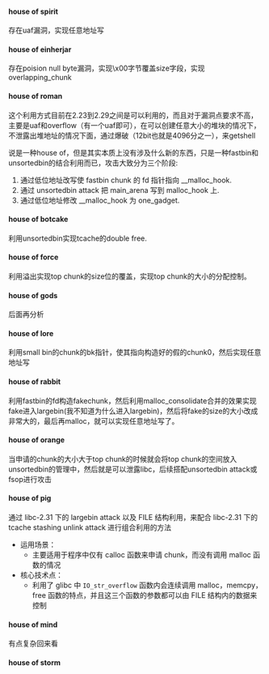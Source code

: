 #### house of spirit
存在uaf漏洞，实现任意地址写

#### house of einherjar
存在poision null byte漏洞，实现\x00字节覆盖size字段，实现overlapping_chunk

#### house of roman
这个利用方式目前在2.23到2.29之间是可以利用的，而且对于漏洞点要求不高，主要是uaf和overflow（有一个uaf即可），在可以创建任意大小的堆块的情况下，不泄露出堆地址的情况下面，通过爆破（12bit也就是4096分之一），来getshell

说是一种house of，但是其实本质上没有涉及什么新的东西，只是一种fastbin和unsortedbin的结合利用而已，攻击大致分为三个阶段:

1. 通过低位地址改写使 fastbin chunk 的 fd 指针指向 __malloc_hook.
2. 通过 unsortedbin attack 把 main_arena 写到 malloc_hook 上.
3. 通过低位地址修改 __malloc_hook 为 one_gadget.

#### house of botcake
利用unsortedbin实现tcache的double free.

#### house of force
利用溢出实现top chunk的size位的覆盖，实现top chunk的大小的分配控制。

#### house of gods
后面再分析

#### house of lore
利用small bin的chunk的bk指针，使其指向构造好的假的chunk0，然后实现任意地址写


#### house of rabbit
利用fastbin的fd构造fakechunk，然后利用malloc_consolidate合并的效果实现fake进入largebin(我不知道为什么进入largebin)，然后将fake的size的大小改成非常大的，最后再malloc，就可以实现任意地址写了。

#### house of orange 
当申请的chunk的大小大于top chunk的时候就会将top chunk的空间放入unsortedbin的管理中，然后就是可以泄露libc，后续搭配unsortedbin attack或fsop进行攻击


#### house of pig
通过 libc-2.31 下的 largebin attack 以及 FILE 结构利用，来配合 libc-2.31 下的 tcache stashing unlink attack 进行组合利用的方法

- 运用场景：
    - 主要适用于程序中仅有 calloc 函数来申请 chunk，而没有调用 malloc 函数的情况
- 核心技术点：
    - 利用了 glibc 中 `IO_str_overflow` 函数内会连续调用 malloc，memcpy，free 函数的特点，并且这三个函数的参数都可以由 FILE 结构内的数据来控制


#### house of mind
有点复杂回来看

#### house of storm

